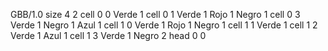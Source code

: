 <gs-board> GBB/1.0
size 4 2
cell 0 0 Verde 1
cell 0 1 Verde 1 Rojo 1 Negro 1
cell 0 3 Verde 1 Negro 1 Azul 1
cell 1 0 Verde 1 Rojo 1 Negro 1
cell 1 1 Verde 1
cell 1 2 Verde 1 Azul 1
cell 1 3 Verde 1 Negro 2
head 0 0
 </gs-board>